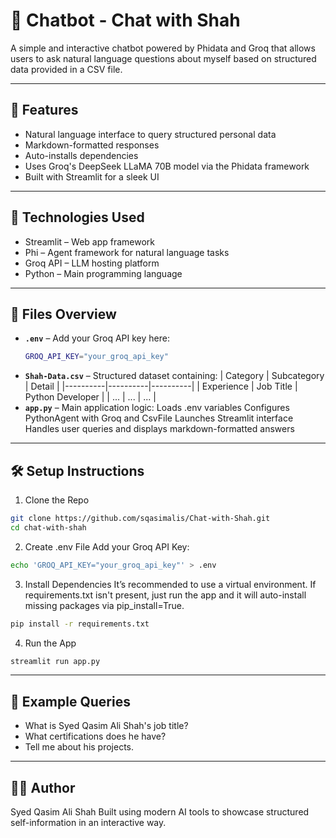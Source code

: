 # 🤖 Chatbot - Chat with Shah

A simple and interactive chatbot powered by Phidata and Groq that allows users to ask natural language questions about myself based on structured data provided in a CSV file.

---

## 🚀 Features

- Natural language interface to query structured personal data
- Markdown-formatted responses
- Auto-installs dependencies
- Uses Groq's DeepSeek LLaMA 70B model via the Phidata framework
- Built with Streamlit for a sleek UI

---

## 🧠 Technologies Used

- Streamlit – Web app framework
- Phi – Agent framework for natural language tasks
- Groq API – LLM hosting platform
- Python – Main programming language

---

## 📁 Files Overview

- **`.env`** – Add your Groq API key here:
  ```bash
  GROQ_API_KEY="your_groq_api_key"
  ```
- **`Shah-Data.csv`** – Structured dataset containing:
  | Category | Subcategory | Detail |
  |----------|----------|----------|
  | Experience | Job Title | Python Developer |
  | ... | ... | ... |
- **`app.py`** – Main application logic:
  Loads .env variables
  Configures PythonAgent with Groq and CsvFile
  Launches Streamlit interface
  Handles user queries and displays markdown-formatted answers

---

## 🛠️ Setup Instructions
1. Clone the Repo
  ```bash
  git clone https://github.com/sqasimalis/Chat-with-Shah.git
  cd chat-with-shah
  ```
2. Create .env File
  Add your Groq API Key:
  ```bash
  echo 'GROQ_API_KEY="your_groq_api_key"' > .env
  ```
3. Install Dependencies
  It’s recommended to use a virtual environment. If requirements.txt isn't present, just run the app and it will auto-install missing packages via pip_install=True.
  ```bash
  pip install -r requirements.txt
  ```
  
4. Run the App
  ```bash
  streamlit run app.py
  ```

---

## 💬 Example Queries
- What is Syed Qasim Ali Shah's job title?
- What certifications does he have?
- Tell me about his projects.

---

## 👨‍💻 Author
Syed Qasim Ali Shah
Built using modern AI tools to showcase structured self-information in an interactive way.
